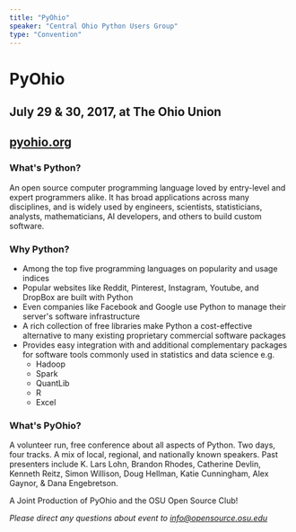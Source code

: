 ```yaml
---
title: "PyOhio"
speaker: "Central Ohio Python Users Group"
type: "Convention"
---
```


# PyOhio

## July 29 & 30, 2017, at The Ohio Union

## [pyohio.org](https://pyohio.org)

### What's Python?

An open source computer programming language loved by entry-level and expert 
programmers alike. It has broad applications across many disciplines, and is widely 
used by engineers, scientists, statisticians, analysts, mathematicians, AI developers, 
and others to build custom software.

### Why Python?

- Among the top five programming languages on popularity and usage indices
- Popular websites like Reddit, Pinterest, Instagram, Youtube, and DropBox are built with Python
- Even companies like Facebook and Google use Python to manage their server's software infrastructure
- A rich collection of free libraries make Python a cost-effective alternative to many existing proprietary commercial software packages
- Provides easy integration with and additional complementary packages for software tools commonly used in statistics and data science e.g.
    - Hadoop
    - Spark
    - QuantLib
    - R
    - Excel

### What's PyOhio?

A volunteer run, free conference about all aspects of Python. Two days, four tracks. A mix of local, regional, and nationally known speakers. Past presenters include  K. Lars Lohn, Brandon Rhodes, Catherine Devlin, Kenneth Reitz, Simon Willison, Doug Hellman, Katie Cunningham, Alex Gaynor, & Dana Engebretson.

A Joint Production of PyOhio and the OSU Open Source Club!

*Please direct any questions about event to [info@opensource.osu.edu](mailto:info@opensource.osu.edu)*
